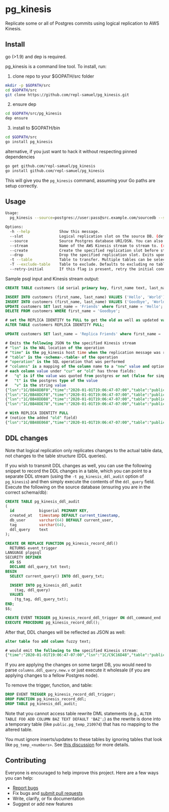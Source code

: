 # pg_kinesis

Replicate some or all of Postgres commits using logical replication to AWS Kinesis.

## Install

go (>1.9) and dep is required.

pg_kinesis is a command line tool. To install, run:

1. clone repo to your $GOPATH/src folder
```sh
mkdir -p $GOPATH/src 
cd $GOPATH/src
git clone https://github.com/repl-samuel/pg_kinesis.git
```
2. ensure dep
```sh
cd $GOPATH/src/pg_kinesis
dep ensure
```
3. install to $GOPATH/bin
```sh
cd $GOPATH/src
go install pg_kinesis
```

alternative, if you just want to hack it without respecting pinned dependencies
```sh
go get github.com/repl-samuel/pg_kinesis
go install github.com/repl-samuel/pg_kinesis
```

This will give you the `pg_kinesis` command, assuming your Go paths are setup correctly.

## Usage

```sh
Usage:
  pg_kinesis --source=postgres://user:pass@src.example.com/sourcedb --stream=example_stream --tables=public.users,public.events

Options:
  -h --help             Show this message.
  --slot                Logical replication slot on the source DB. (default: pg_kinesis)
  --source              Source Postgres database URI/DSN. You can also use the libpq-standard PGDATABASE/PGHOST/&c. environment variables (which are tried first; --source overrides the environment).
  --stream              Name of the AWS Kinesis stream to stream to. (required)
  --create              Create the specified replication slot before starting replication.
  --drop                Drop the specified replication slot. Exits upon success.
  -t --table            Table to transfer. Multiple tables can be selected by writing multiple -t switches. Defaults to all tables. The matching semantics are the same as psql (https://www.postgresql.org/docs/current/static/app-psql.html#app-psql-patterns)
  -T --exclude-table    Table to exclude. Defaults to excluding no tables. The matching logic is the same as for -t; -T has higher precedence than -t.
  --retry-initial       If this flag is present, retry the initial connection to the replication slot; useful for high-availability setups where the same pg_kinesis command is run from multiple hosts.
```

Sample psql input and Kinesis stream output:

```SQL
CREATE TABLE customers (id serial primary key, first_name text, last_name text);

INSERT INTO customers (first_name, last_name) VALUES ('Hello', 'World');
INSERT INTO customers (first_name, last_name) VALUES ('Goodbye', 'World');
UPDATE customers SET last_name = 'Friends' where first_name = 'Hello';
DELETE FROM customers WHERE first_name = 'Goodbye';

# set the REPLICA IDENTITY to FULL to get the old as well as updated values for updaes
ALTER TABLE customers REPLICA IDENTITY FULL;

UPDATE customers SET last_name = 'Replica Friends' where first_name = 'Hello';

# Emits the following JSON to the specified Kinesis stream
# "lsn" is the WAL location of the operation
# "time" is the pg_kinesis host time when the replication message was received (the actual commit time is not available for most PG versions, but it should be very close); you can treat this as approximate (the LSN should be used to compare different records)
# "table" is the <schema>.<table> of the operation
# "operation" is the SQL operation that was performed
# "columns" is a mapping of the column name to a "new" value and optionally an "old" value (the current and the previous value, for an update or delete)
# each column value under "cur" or "old" has three fields:
#   "q" is if the value was quoted from postgres or not (false for simple values, like integers or booleans, null or (no-tuple-data))
#   "t" is the postgres type of the value
#   "v" is the string value
{"lsn":"1C/BB48DBF0","time":"2020-01-01T19:06:47-07:00","table":"public.customers","operation":"INSERT","columns":{"first_name":{"new":{"q":"true","t":"text","v":"Hello"}},"time":"2020-01-01T19:06:47-07:00","id":{"new":{"q":"false","t":"integer","v":"1"}},"last_name":{"new":{"q":"true","t":"text","v":"World"}}}}
{"lsn":"1C/BB48DCF8","time":"2020-01-01T19:06:47-07:00","table":"public.customers","operation":"INSERT","columns":{"first_name":{"new":{"q":"true","t":"text","v":"Goodbye"}},"id":{"new":{"q":"false","t":"integer","v":"2"}},"last_name":{"new":{"q":"true","t":"text","v":"World"}}}}
{"lsn":"1C/BB48DDB8","time":"2020-01-01T19:06:47-07:00","table":"public.customers","operation":"UPDATE","columns":{"first_name":{"new":{"q":"true","t":"text","v":"Hello"}},"time":"2020-01-01T19:06:47-07:00","id":{"new":{"q":"false","t":"integer","v":"1"}},"last_name":{"new":{"q":"true","t":"text","v":"Friends"}}}}
{"lsn":"1C/BB48DE78","time":"2020-01-01T19:06:47-07:00","table":"public.customers","operation":"DELETE","columns":{"id":{"old":{"q":"false","t":"integer","v":"2"}}}}

# With REPLICA IDENTITY FULL
# (notice the added "old" field)
{"lsn":"1C/BB48E068","time":"2020-01-01T19:06:47-07:00","table":"public.customers","operation":"UPDATE","columns":{"first_name":{"new":{"q":"true","t":"text","v":"Hello"}},"id":{"new":{"q":"false","t":"integer","v":"1"}},"last_name":{"new":{"q":"true","t":"text","v":"Replica Friends"},"old":{"q":"true","t":"text","v":"Friends"}}}}
```

## DDL changes

Note that logical replication only replicates changes to the actual table data, not changes to the table structure (DDL queries).

If you wish to transmit DDL changes as well, you can use the following snippet to record the DDL changes in a table, which you can point to a separate DDL stream (using the `-t pg_kinesis_ddl_audit` option of `pg_kinesis`) and then simply execute the contents of the `ddl_query` field. Execute the following on the source database (ensuring you are in the correct schema/db):

```sql
CREATE TABLE pg_kinesis_ddl_audit
(
  id           bigserial PRIMARY KEY,
  created_at   timestamp DEFAULT current_timestamp,
  db_user      varchar(64) DEFAULT current_user,
  tag          varchar(64),
  ddl_query    text
);

CREATE OR REPLACE FUNCTION pg_kinesis_record_ddl()
  RETURNS event_trigger
LANGUAGE plpgsql
SECURITY DEFINER
  AS $$
  DECLARE ddl_query_txt text;
BEGIN
  SELECT current_query() INTO ddl_query_txt;

  INSERT INTO pg_kinesis_ddl_audit
    (tag, ddl_query)
  VALUES
    (tg_tag, ddl_query_txt);
END;
$$;

CREATE EVENT TRIGGER pg_kinesis_record_ddl_trigger ON ddl_command_end
EXECUTE PROCEDURE pg_kinesis_record_ddl();
```

After that, DDL changes will be reflected as JSON as well:

```SQL
alter table foo add column fuzzy text;

# would emit the following to the specified Kinesis stream:
{"time":"2020-01-01T19:06:47-07:00","lsn":"1C/C9C16D48","table":"public.pg_kinesis_ddl_audit","operation":"INSERT","columns":{"created_at":{"new":{"q":"true","t":"timestamp without time zone","v":"2017-10-15 19:07:06.563259"}},"db_user":{"new":{"q":"true","t":"character varying","v":"nickelser"}},"ddl_query":{"new":{"q":"true","t":"text","v":"ALTER TABLE FOO ADD COLUMN BAZ TEXT;"}},"id":{"new":{"q":"false","t":"bigint","v":"1"}},"tag":{"new":{"q":"true","t":"character varying","v":"ALTER TABLE"}}}}
```

If you are applying the changes on some target DB, you would need to parse `columns.ddl_query.new.v` or just execute it wholesale (if you are applying changes to a fellow Postgres node).

To remove the trigger, function, and table:

```SQL
DROP EVENT TRIGGER pg_kinesis_record_ddl_trigger;
DROP FUNCTION pg_kinesis_record_ddl;
DROP TABLE pg_kinesis_ddl_audit;
```

Note that you cannot access table rewrite DML statements (e.g., `ALTER TABLE FOO ADD COLUMN BAZ TEXT DEFAULT 'BAZ';`) as the rewrite is done into a temporary table (like `public.pg_temp_210974`) that has no mapping to the altered table.

You must ignore inserts/updates to these tables by ignoring tables that look like `pg_temp_<numbers>`. See [this discussion](http://www.postgresql-archive.org/BUG-14785-Logical-replication-does-not-work-after-adding-a-column-Bug-td5979218.html) for more details.

## Contributing

Everyone is encouraged to help improve this project. Here are a few ways you can help:

- [Report bugs](https://github.com/nickelser/pg_kinesis/issues)
- Fix bugs and [submit pull requests](https://github.com/nickelser/pg_kinesis/pulls)
- Write, clarify, or fix documentation
- Suggest or add new features
